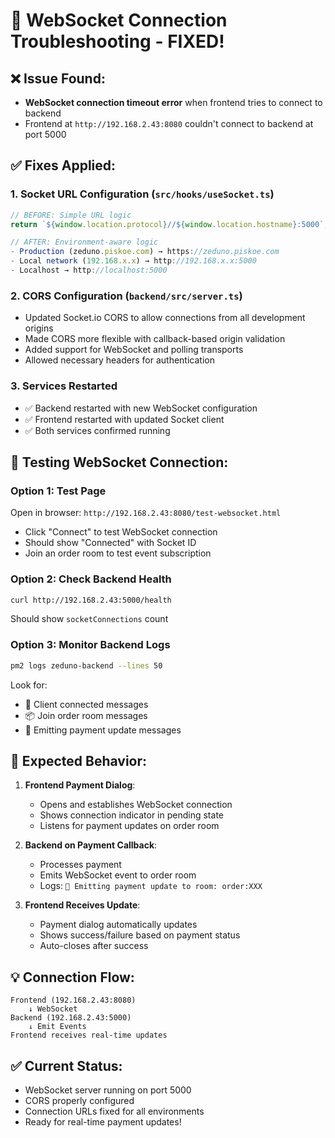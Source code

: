 # 🔧 WebSocket Connection Troubleshooting - FIXED!

## ❌ Issue Found:
- **WebSocket connection timeout error** when frontend tries to connect to backend
- Frontend at `http://192.168.2.43:8080` couldn't connect to backend at port 5000

## ✅ Fixes Applied:

### 1. **Socket URL Configuration** (`src/hooks/useSocket.ts`)
```typescript
// BEFORE: Simple URL logic
return `${window.location.protocol}//${window.location.hostname}:5000`;

// AFTER: Environment-aware logic
- Production (zeduno.piskoe.com) → https://zeduno.piskoe.com
- Local network (192.168.x.x) → http://192.168.x.x:5000
- Localhost → http://localhost:5000
```

### 2. **CORS Configuration** (`backend/src/server.ts`)
- Updated Socket.io CORS to allow connections from all development origins
- Made CORS more flexible with callback-based origin validation
- Added support for WebSocket and polling transports
- Allowed necessary headers for authentication

### 3. **Services Restarted**
- ✅ Backend restarted with new WebSocket configuration
- ✅ Frontend restarted with updated Socket client
- ✅ Both services confirmed running

## 🧪 Testing WebSocket Connection:

### Option 1: Test Page
Open in browser: `http://192.168.2.43:8080/test-websocket.html`
- Click "Connect" to test WebSocket connection
- Should show "Connected" with Socket ID
- Join an order room to test event subscription

### Option 2: Check Backend Health
```bash
curl http://192.168.2.43:5000/health
```
Should show `socketConnections` count

### Option 3: Monitor Backend Logs
```bash
pm2 logs zeduno-backend --lines 50
```
Look for:
- 🔌 Client connected messages
- 📦 Join order room messages
- 📡 Emitting payment update messages

## 🎯 Expected Behavior:

1. **Frontend Payment Dialog**:
   - Opens and establishes WebSocket connection
   - Shows connection indicator in pending state
   - Listens for payment updates on order room

2. **Backend on Payment Callback**:
   - Processes payment
   - Emits WebSocket event to order room
   - Logs: `📡 Emitting payment update to room: order:XXX`

3. **Frontend Receives Update**:
   - Payment dialog automatically updates
   - Shows success/failure based on payment status
   - Auto-closes after success

## 💡 Connection Flow:
```
Frontend (192.168.2.43:8080) 
    ↓ WebSocket
Backend (192.168.2.43:5000)
    ↓ Emit Events
Frontend receives real-time updates
```

## ✅ Current Status:
- WebSocket server running on port 5000
- CORS properly configured
- Connection URLs fixed for all environments
- Ready for real-time payment updates!
